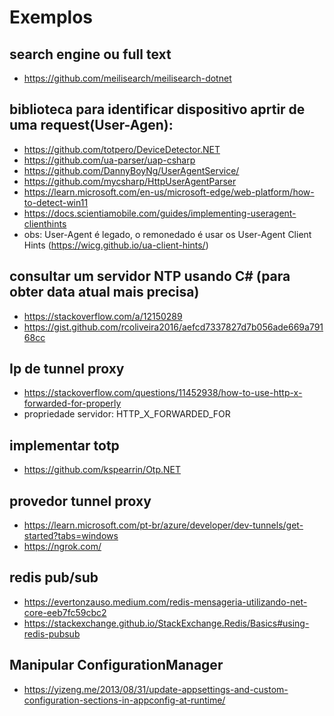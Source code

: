 # Exemplos

## search engine ou full text
- https://github.com/meilisearch/meilisearch-dotnet

## biblioteca para identificar dispositivo aprtir de uma request(User-Agen):
- https://github.com/totpero/DeviceDetector.NET
- https://github.com/ua-parser/uap-csharp
- https://github.com/DannyBoyNg/UserAgentService/
- https://github.com/mycsharp/HttpUserAgentParser
- https://learn.microsoft.com/en-us/microsoft-edge/web-platform/how-to-detect-win11
- https://docs.scientiamobile.com/guides/implementing-useragent-clienthints
- obs: User-Agent é legado, o remonedado é usar os User-Agent Client Hints (https://wicg.github.io/ua-client-hints/)

## consultar um servidor NTP usando C# (para obter data atual mais precisa)
- https://stackoverflow.com/a/12150289
- https://gist.github.com/rcoliveira2016/aefcd7337827d7b056ade669a79168cc

## Ip de tunnel proxy 
- https://stackoverflow.com/questions/11452938/how-to-use-http-x-forwarded-for-properly
- propriedade servidor: HTTP_X_FORWARDED_FOR

## implementar totp
- https://github.com/kspearrin/Otp.NET

## provedor tunnel proxy
- https://learn.microsoft.com/pt-br/azure/developer/dev-tunnels/get-started?tabs=windows
- https://ngrok.com/

## redis pub/sub
- https://evertonzauso.medium.com/redis-mensageria-utilizando-net-core-eeb7fc59cbc2
- https://stackexchange.github.io/StackExchange.Redis/Basics#using-redis-pubsub

## Manipular ConfigurationManager
- https://yizeng.me/2013/08/31/update-appsettings-and-custom-configuration-sections-in-appconfig-at-runtime/
